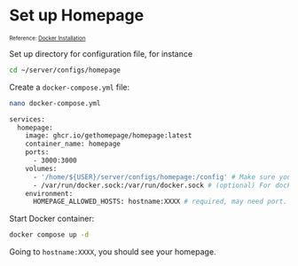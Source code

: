 # Set up Homepage

<sub><sup>Reference: [Docker Installation](https://gethomepage.dev/installation/docker/)</sub></sup>

Set up directory for configuration file, for instance

```bash
cd ~/server/configs/homepage
```

Create a `docker-compose.yml` file:

```bash
nano docker-compose.yml
```

```bash
services:
  homepage:
    image: ghcr.io/gethomepage/homepage:latest
    container_name: homepage
    ports:
      - 3000:3000
    volumes:
      - '/home/${USER}/server/configs/homepage:/config' # Make sure your local config directory exists
      - /var/run/docker.sock:/var/run/docker.sock # (optional) For docker integrations
    environment:
      HOMEPAGE_ALLOWED_HOSTS: hostname:XXXX # required, may need port. See gethomepage.dev/installation/#homepage_allowed_hosts
```

Start Docker container:

```bash
docker compose up -d
```

Going to `hostname:XXXX`, you should see your homepage.
